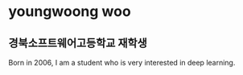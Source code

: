 youngwoong woo
============
## 경북소프트웨어고등학교 재학생

Born in 2006, I am a student who is very interested in deep learning.
